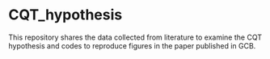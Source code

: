 # CQT_hypothesis
This repository shares the data collected from literature to examine the CQT hypothesis and codes to reproduce figures in the paper published in GCB.
